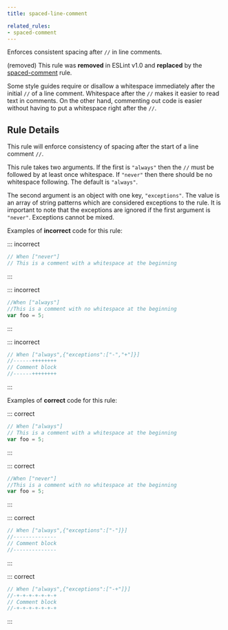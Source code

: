 ```yaml
---
title: spaced-line-comment

related_rules:
- spaced-comment
---
```


Enforces consistent spacing after `//` in line comments.

(removed) This rule was **removed** in ESLint v1.0 and **replaced** by the [spaced-comment](spaced-comment) rule.

Some style guides require or disallow a whitespace immediately after the initial `//` of a line comment.
Whitespace after the `//` makes it easier to read text in comments.
On the other hand, commenting out code is easier without having to put a whitespace right after the `//`.

## Rule Details

This rule will enforce consistency of spacing after the start of a line comment `//`.

This rule takes two arguments. If the first is `"always"` then the `//` must be followed by at least once whitespace.
If `"never"` then there should be no whitespace following.
The default is `"always"`.

The second argument is an object with one key, `"exceptions"`.
The value is an array of string patterns which are considered exceptions to the rule.
It is important to note that the exceptions are ignored if the first argument is `"never"`.
Exceptions cannot be mixed.

Examples of **incorrect** code for this rule:

::: incorrect

```js
// When ["never"]
// This is a comment with a whitespace at the beginning
```

:::

::: incorrect

```js
//When ["always"]
//This is a comment with no whitespace at the beginning
var foo = 5;
```

:::

::: incorrect

```js
// When ["always",{"exceptions":["-","+"]}]
//------++++++++
// Comment block
//------++++++++
```

:::

Examples of **correct** code for this rule:

::: correct

```js
// When ["always"]
// This is a comment with a whitespace at the beginning
var foo = 5;
```

:::

::: correct

```js
//When ["never"]
//This is a comment with no whitespace at the beginning
var foo = 5;
```

:::

::: correct

```js
// When ["always",{"exceptions":["-"]}]
//--------------
// Comment block
//--------------
```

:::

::: correct

```js
// When ["always",{"exceptions":["-+"]}]
//-+-+-+-+-+-+-+
// Comment block
//-+-+-+-+-+-+-+
```

:::
